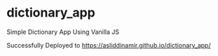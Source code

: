 # dictionary_app
Simple Dictionary App Using Vanilla JS

Successfully Deployed to https://asliddinamir.github.io/dictionary_app/
